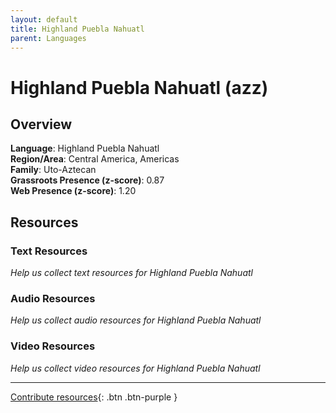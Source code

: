 ```yaml
---
layout: default
title: Highland Puebla Nahuatl
parent: Languages
---
```


# Highland Puebla Nahuatl (azz)

## Overview

**Language**: Highland Puebla Nahuatl  
**Region/Area**: Central America, Americas  
**Family**: Uto-Aztecan  
**Grassroots Presence (z-score)**: 0.87  
**Web Presence (z-score)**: 1.20  

## Resources

### Text Resources
*Help us collect text resources for Highland Puebla Nahuatl*

### Audio Resources
*Help us collect audio resources for Highland Puebla Nahuatl*

### Video Resources
*Help us collect video resources for Highland Puebla Nahuatl*

---

[Contribute resources](https://forms.office.com/e/1SfLJx3u1r){: .btn .btn-purple }
